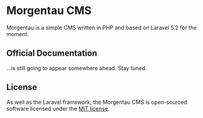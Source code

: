 # Morgentau CMS

Morgentau is a simple CMS written in PHP and based on Laravel 5.2 for the moment.

## Official Documentation

...is still going to appear somewhere ahead. Stay tuned.

## License

As well as the Laravel framework, the Morgentau CMS is open-sourced software licensed under the [MIT license](http://opensource.org/licenses/MIT).

